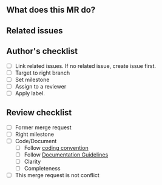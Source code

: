 ## What does this MR do?
[//]: # "Briefly describe what this MR is about"


## Related issues
[//]: # "Link related issues below. Insert the issue link or reference after the word `Closes` if merging this should automatically close it."


## Author's checklist

- [ ] Link related issues. If no related issue, create issue first.
- [ ] Target to right branch
- [ ] Set milestone
- [ ] Assign to a reviewer
- [ ] Apply label.

## Review checklist

- [ ] Former merge request
- [ ] Right milestone
- [ ] Code/Document
  - [ ] Follow [coding convention]()
  - [ ] Follow [Documentation Guidelines]()
  - [ ] Clarity
  - [ ] Completeness
- [ ] This merge request is not conflict
